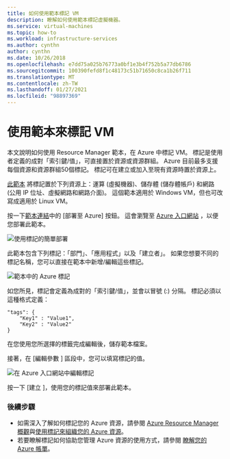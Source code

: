 ```yaml
---
title: 如何使用範本標記 VM
description: 瞭解如何使用範本標記虛擬機器。
ms.service: virtual-machines
ms.topic: how-to
ms.workload: infrastructure-services
ms.author: cynthn
author: cynthn
ms.date: 10/26/2018
ms.openlocfilehash: e7dd75a025b76773a0bf1e3b4f752b5a77db6786
ms.sourcegitcommit: 100390fefd8f1c48173c51b71650c8ca1b26f711
ms.translationtype: MT
ms.contentlocale: zh-TW
ms.lasthandoff: 01/27/2021
ms.locfileid: "98897369"
---
```

# <a name="tagging-a-vm-using-a-template"></a>使用範本來標記 VM

本文說明如何使用 Resource Manager 範本，在 Azure 中標記 VM。 標記是使用者定義的成對「索引鍵/值」，可直接置於資源或資源群組。 Azure 目前最多支援每個資源和資源群組50個標記。 標記可在建立或加入至現有資源時置於資源上。

[此範本](https://github.com/Azure/azure-quickstart-templates/tree/master/101-vm-tags) 將標記置於下列資源上：運算 (虛擬機器)、儲存體 (儲存體帳戶) 和網路 (公用 IP 位址、虛擬網路和網路介面)。 這個範本適用於 Windows VM，但也可改寫成適用於 Linux VM。

按一下[範本連結](https://github.com/Azure/azure-quickstart-templates/tree/master/101-vm-tags)中的 [部署至 Azure] 按鈕。 這會瀏覽至 [Azure 入口網站](https://portal.azure.com/) ，以便您部署此範本。

![使用標記的簡單部署](./media/tag/deploy-to-azure-tags.png)

此範本包含下列標記：「部門」、「應用程式」以及「建立者」。 如果您想要不同的標記名稱，您可以直接在範本中新增/編輯這些標記。

![範本中的 Azure 標記](./media/tag/azure-tags-in-a-template.png)

如您所見，標記會定義為成對的「索引鍵/值」，並會以冒號 (:) 分隔。 標記必須以這種格式定義：

```config
"tags": {
    "Key1" : "Value1",
    "Key2" : "Value2"
}
```

在您使用您所選擇的標籤完成編輯後，儲存範本檔案。

接著，在 [編輯參數  ] 區段中，您可以填寫標記的值。

![在 Azure 入口網站中編輯標記](./media/tag/edit-tags-in-azure-portal.png)

按一下 [建立  ]，使用您的標記值來部署此範本。

### <a name="next-steps"></a>後續步驟

- 如需深入了解如何標記您的 Azure 資源，請參閱 [Azure Resource Manager 概觀](../azure-resource-manager/management/overview.md)與[使用標記來組織您的 Azure 資源](../azure-resource-manager/management/tag-resources.md)。
- 若要瞭解標記如何協助您管理 Azure 資源的使用方式，請參閱 [瞭解您的 Azure 帳單](../cost-management-billing/understand/review-individual-bill.md)。
